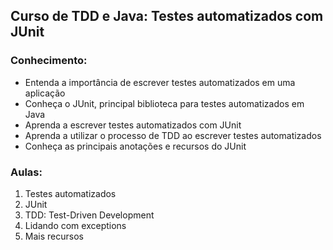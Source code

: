 ## Curso de TDD e Java: Testes automatizados com JUnit

### Conhecimento:

- Entenda a importância de escrever testes automatizados em uma aplicação
- Conheça o JUnit, principal biblioteca para testes automatizados em Java
- Aprenda a escrever testes automatizados com JUnit
- Aprenda a utilizar o processo de TDD ao escrever testes automatizados
- Conheça as principais anotações e recursos do JUnit

### Aulas:

1. Testes automatizados
2. JUnit
3. TDD: Test-Driven Development
4. Lidando com exceptions
5. Mais recursos
